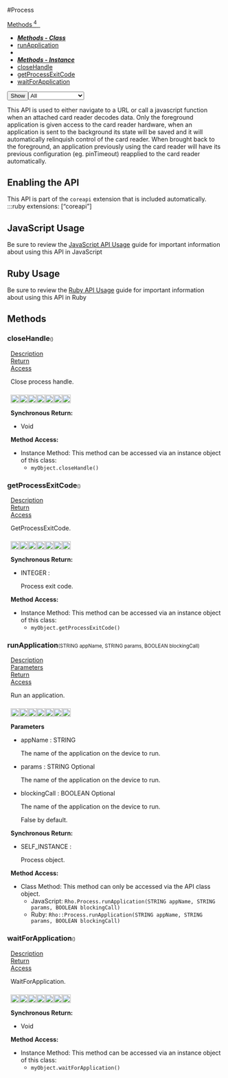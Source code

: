 #Process
<div class="btn-group"><a href="#Methods" class="btn"><i class="icon-cog"></i> Methods<sup>&nbsp;4</sub></a><a class="btn dropdown-toggle" data-toggle="dropdown" data-target="#" href="#Methods" >  <span class="caret"></span>&nbsp;</a><ul class="dropdown-menu" style="max-height: 500px;overflow: auto;"><li class="disabled"><a tabindex="-1" href="#"><b><i>Methods - Class</i></b></a><li><a href="#mrunApplicationSTATIC" data-target="cMethodrunApplication" class="autouncollapse">runApplication</a></li></li><li class="divider"></li><li class="disabled"><a tabindex="-1" href="#"><b><i>Methods - Instance</i></b></a><li><a href="#mcloseHandle" data-target="cMethodcloseHandle" class="autouncollapse">closeHandle</a></li><li><a href="#mgetProcessExitCode" data-target="cMethodgetProcessExitCode" class="autouncollapse">getProcessExitCode</a></li><li><a href="#mwaitForApplication" data-target="cMethodwaitForApplication" class="autouncollapse">waitForApplication</a></li></li></ul></div><div class="btn-group pull-right"><button class="btn dropdown-toggle" id="apiFilterBtn" data-toggle="dropdown" href="#" title="Filter Properties and Methods"><i class="icon-filter "></i>Show</button><select id="apiFilter" class="dropdown-menu apiFilter"><option value="all">All</option><option value="js">JavaScript</option><option value="ruby">Ruby</option><option value="android">Android</option><option value="ios">iOS</option><option value="wm">Windows Mobile</option><option value="wp8">Windows Phone 8</option><option value="w32">Windows Desktop</option><option value="msi">MSI Only</option></select></div><div  id="apibody" style="overflow:auto;padding-right: 5px;">
<p>This API is used to either navigate to a URL or call a javascript function when an attached card reader decodes data. Only the foreground application is given access to the card reader hardware, when an application is sent to the background its state will be saved and it will automatically relinquish control of the card reader. When brought back to the foreground, an application previously using the card reader will have its previous configuration (eg. pinTimeout) reapplied to the card reader automatically.</p>
<h2>Enabling the API</h2>

<p>This API is part of the <code>coreapi</code> extension that is included automatically.
    :::ruby
    extensions: [&ldquo;coreapi&rdquo;]</p>

<h2>JavaScript Usage</h2>

<p>Be sure to review the <a href="/guide/api_js">JavaScript API Usage</a> guide for important information about using this API in JavaScript</p>

<h2>Ruby Usage</h2>

<p>Be sure to review the <a href="/guide/api_ruby">Ruby API Usage</a> guide for important information about using this API in Ruby</p>


<a name='Methods'></a>
<h2><i class='icon-cog'></i>Methods</h2>

<div class="accordion" id="accordion"><a name ='mcloseHandle'/><div class=' method  js ruby android ios wp8' id='mcloseHandle'><h3><strong  >closeHandle</strong><span style='font-size:.7em;font-weight:normal;'>()</span></h3><ul class="nav nav-tabs" style="padding-left:8px"><li class='active'><a href="#mcloseHandle1" data-toggle="tab">Description</a></li><li ><a href="#mcloseHandle4" data-toggle="tab">Return</a></li><li ><a href="#mcloseHandle6" data-toggle="tab">Access</a></li></ul><div class='tab-content' style='padding-left:8px' id='tc-closeHandle'><div class="tab-pane fade active in" id="mcloseHandle1"><p>Close process handle.</p>
<p><div><p><img src="/img/js.png" style="width: 20px;padding-top: 8px" rel="tooltip" title="JavaScript"><img src="/img/ruby.png" style="width: 20px;padding-top: 8px" rel="tooltip" title="Ruby"><img src="/img/android.png" style="width: 20px;padding-top: 8px" rel="tooltip" title="Android"><img src="/img/ios.png" style="width: 20px;padding-top: 8px" rel="tooltip" title="iphone, ipod touch, ipad"><img src="/img/windowsmobile.png" style="height: 20px;padding-top: 8px" rel="tooltip" title="Windows Mobile, Windows CE, Windows Embedded"><img src="/img/wp8.png" style="width: 20px;padding-top: 8px" rel="tooltip" title="Windows Phone 8, Windows Embedded 8"><img src="/img/windows.jpg" style="width: 20px;padding-top: 8px" rel="tooltip" title="Windows Desktop"></p></div></p></div><div class="tab-pane fade" id="mcloseHandle2"></div><div class="tab-pane fade" id="mcloseHandle3"></div><div class="tab-pane fade" id="mcloseHandle4"><div><p><strong>Synchronous Return:</strong></p><ul><li>Void</li></ul></div></div><div class="tab-pane fade" id="mcloseHandle6"><div><p><strong>Method Access:</strong></p><ul><li><i class="icon-file"></i>Instance Method: This method can be accessed via an instance object of this class: <ul><li><code>myObject.closeHandle()</code></li></ul></li></ul></div></div></div>  </div><a name ='mgetProcessExitCode'/><div class=' method  js ruby android ios wp8' id='mgetProcessExitCode'><h3><strong  >getProcessExitCode</strong><span style='font-size:.7em;font-weight:normal;'>()</span></h3><ul class="nav nav-tabs" style="padding-left:8px"><li class='active'><a href="#mgetProcessExitCode1" data-toggle="tab">Description</a></li><li ><a href="#mgetProcessExitCode4" data-toggle="tab">Return</a></li><li ><a href="#mgetProcessExitCode6" data-toggle="tab">Access</a></li></ul><div class='tab-content' style='padding-left:8px' id='tc-getProcessExitCode'><div class="tab-pane fade active in" id="mgetProcessExitCode1"><p>GetProcessExitCode.</p>
<p><div><p><img src="/img/js.png" style="width: 20px;padding-top: 8px" rel="tooltip" title="JavaScript"><img src="/img/ruby.png" style="width: 20px;padding-top: 8px" rel="tooltip" title="Ruby"><img src="/img/android.png" style="width: 20px;padding-top: 8px" rel="tooltip" title="Android"><img src="/img/ios.png" style="width: 20px;padding-top: 8px" rel="tooltip" title="iphone, ipod touch, ipad"><img src="/img/windowsmobile.png" style="height: 20px;padding-top: 8px" rel="tooltip" title="Windows Mobile, Windows CE, Windows Embedded"><img src="/img/wp8.png" style="width: 20px;padding-top: 8px" rel="tooltip" title="Windows Phone 8, Windows Embedded 8"><img src="/img/windows.jpg" style="width: 20px;padding-top: 8px" rel="tooltip" title="Windows Desktop"></p></div></p></div><div class="tab-pane fade" id="mgetProcessExitCode2"></div><div class="tab-pane fade" id="mgetProcessExitCode3"></div><div class="tab-pane fade" id="mgetProcessExitCode4"><div><p><strong>Synchronous Return:</strong></p><ul><li>INTEGER : <p>Process exit code.</p>
</li></ul></div></div><div class="tab-pane fade" id="mgetProcessExitCode6"><div><p><strong>Method Access:</strong></p><ul><li><i class="icon-file"></i>Instance Method: This method can be accessed via an instance object of this class: <ul><li><code>myObject.getProcessExitCode()</code></li></ul></li></ul></div></div></div>  </div><a name ='mrunApplicationSTATIC'/><div class=' method  js ruby android ios wp8' id='mrunApplicationSTATIC'><h3><strong  >runApplication</strong><span style='font-size:.7em;font-weight:normal;'>(<span class="text-info">STRING</span> appName, <span class="text-info">STRING</span> params, <span class="text-info">BOOLEAN</span> blockingCall)</span></h3><ul class="nav nav-tabs" style="padding-left:8px"><li class='active'><a href="#mrunApplicationSTATIC1" data-toggle="tab">Description</a></li><li ><a href="#mrunApplicationSTATIC2" data-toggle="tab">Parameters</a></li><li ><a href="#mrunApplicationSTATIC4" data-toggle="tab">Return</a></li><li ><a href="#mrunApplicationSTATIC6" data-toggle="tab">Access</a></li></ul><div class='tab-content' style='padding-left:8px' id='tc-runApplicationSTATIC'><div class="tab-pane fade active in" id="mrunApplicationSTATIC1"><p>Run an application.</p>
<p><div><p><img src="/img/js.png" style="width: 20px;padding-top: 8px" rel="tooltip" title="JavaScript"><img src="/img/ruby.png" style="width: 20px;padding-top: 8px" rel="tooltip" title="Ruby"><img src="/img/android.png" style="width: 20px;padding-top: 8px" rel="tooltip" title="Android"><img src="/img/ios.png" style="width: 20px;padding-top: 8px" rel="tooltip" title="iphone, ipod touch, ipad"><img src="/img/windowsmobile.png" style="height: 20px;padding-top: 8px" rel="tooltip" title="Windows Mobile, Windows CE, Windows Embedded"><img src="/img/wp8.png" style="width: 20px;padding-top: 8px" rel="tooltip" title="Windows Phone 8, Windows Embedded 8"><img src="/img/windows.jpg" style="width: 20px;padding-top: 8px" rel="tooltip" title="Windows Desktop"></p></div></p></div><div class="tab-pane fade" id="mrunApplicationSTATIC2"><div><p><strong>Parameters</strong></p><ul><li>appName : <span class='text-info'>STRING</span><p><p>The name of the application on the device to run.</p>
 </p></li><li>params : <span class='text-info'>STRING</span> <span class='label label-info'>Optional</span><p><p>The name of the application on the device to run.</p>
 </p></li><li>blockingCall : <span class='text-info'>BOOLEAN</span> <span class='label label-info'>Optional</span><p><p>The name of the application on the device to run.</p>
 <p>False by default.</p>
</p></li></ul></div></div><div class="tab-pane fade" id="mrunApplicationSTATIC3"></div><div class="tab-pane fade" id="mrunApplicationSTATIC4"><div><p><strong>Synchronous Return:</strong></p><ul><li>SELF_INSTANCE : <p>Process object.</p>
</li></ul></div></div><div class="tab-pane fade" id="mrunApplicationSTATIC6"><div><p><strong>Method Access:</strong></p><ul><li><i class="icon-book"></i>Class Method: This method can only be accessed via the API class object. <ul><li>JavaScript: <code>Rho.Process.runApplication(<span class="text-info">STRING</span> appName, <span class="text-info">STRING</span> params, <span class="text-info">BOOLEAN</span> blockingCall)</code> </li><li>Ruby: <code>Rho::Process.runApplication(<span class="text-info">STRING</span> appName, <span class="text-info">STRING</span> params, <span class="text-info">BOOLEAN</span> blockingCall)</code></li></ul></li></ul></div></div></div>  </div><a name ='mwaitForApplication'/><div class=' method  js ruby android ios wp8' id='mwaitForApplication'><h3><strong  >waitForApplication</strong><span style='font-size:.7em;font-weight:normal;'>()</span></h3><ul class="nav nav-tabs" style="padding-left:8px"><li class='active'><a href="#mwaitForApplication1" data-toggle="tab">Description</a></li><li ><a href="#mwaitForApplication4" data-toggle="tab">Return</a></li><li ><a href="#mwaitForApplication6" data-toggle="tab">Access</a></li></ul><div class='tab-content' style='padding-left:8px' id='tc-waitForApplication'><div class="tab-pane fade active in" id="mwaitForApplication1"><p>WaitForApplication.</p>
<p><div><p><img src="/img/js.png" style="width: 20px;padding-top: 8px" rel="tooltip" title="JavaScript"><img src="/img/ruby.png" style="width: 20px;padding-top: 8px" rel="tooltip" title="Ruby"><img src="/img/android.png" style="width: 20px;padding-top: 8px" rel="tooltip" title="Android"><img src="/img/ios.png" style="width: 20px;padding-top: 8px" rel="tooltip" title="iphone, ipod touch, ipad"><img src="/img/windowsmobile.png" style="height: 20px;padding-top: 8px" rel="tooltip" title="Windows Mobile, Windows CE, Windows Embedded"><img src="/img/wp8.png" style="width: 20px;padding-top: 8px" rel="tooltip" title="Windows Phone 8, Windows Embedded 8"><img src="/img/windows.jpg" style="width: 20px;padding-top: 8px" rel="tooltip" title="Windows Desktop"></p></div></p></div><div class="tab-pane fade" id="mwaitForApplication2"></div><div class="tab-pane fade" id="mwaitForApplication3"></div><div class="tab-pane fade" id="mwaitForApplication4"><div><p><strong>Synchronous Return:</strong></p><ul><li>Void</li></ul></div></div><div class="tab-pane fade" id="mwaitForApplication6"><div><p><strong>Method Access:</strong></p><ul><li><i class="icon-file"></i>Instance Method: This method can be accessed via an instance object of this class: <ul><li><code>myObject.waitForApplication()</code></li></ul></li></ul></div></div></div>  </div></div></div>